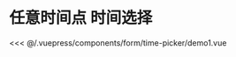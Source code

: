 # 任意时间点 时间选择

<common-democode title="基础用法">
  <form-time-picker-demo1></form-time-picker-demo1>
  <highlight-code slot="codeText" lang="vue">
<<< @/.vuepress/components/form/time-picker/demo1.vue
  </highlight-code>
</common-democode>

<form-time-picker-attr-desc></form-time-picker-attr-desc>
